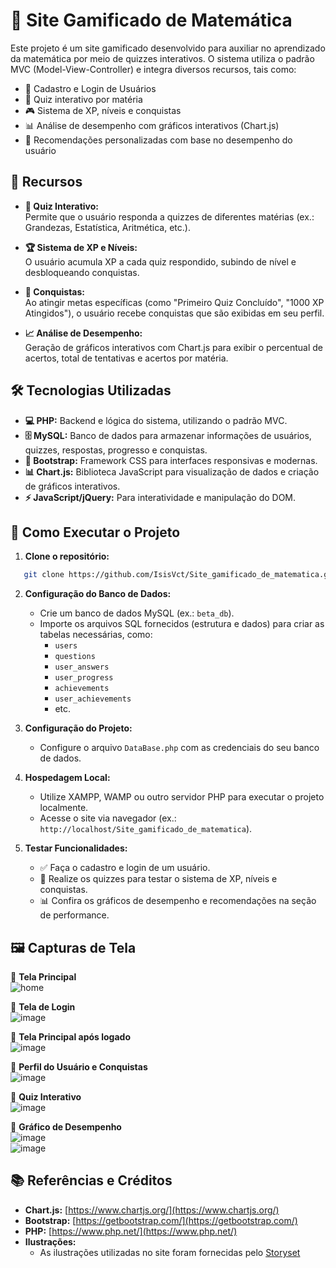 # 📘 Site Gamificado de Matemática

Este projeto é um site gamificado desenvolvido para auxiliar no aprendizado da matemática por meio de quizzes interativos. O sistema utiliza o padrão MVC (Model-View-Controller) e integra diversos recursos, tais como:

- 🔐 Cadastro e Login de Usuários  
- 🧮 Quiz interativo por matéria  
- 🎮 Sistema de XP, níveis e conquistas  
- 📊 Análise de desempenho com gráficos interativos (Chart.js)  
- 🎯 Recomendações personalizadas com base no desempenho do usuário  

## 🚀 Recursos

- **📝 Quiz Interativo:**  
  Permite que o usuário responda a quizzes de diferentes matérias (ex.: Grandezas, Estatística, Aritmética, etc.).

- **🏆 Sistema de XP e Níveis:**  
  O usuário acumula XP a cada quiz respondido, subindo de nível e desbloqueando conquistas.

- **🥇 Conquistas:**  
  Ao atingir metas específicas (como "Primeiro Quiz Concluído", "1000 XP Atingidos"), o usuário recebe conquistas que são exibidas em seu perfil.

- **📈 Análise de Desempenho:**  
  Geração de gráficos interativos com Chart.js para exibir o percentual de acertos, total de tentativas e acertos por matéria.

## 🛠 Tecnologias Utilizadas

- **💻 PHP:** Backend e lógica do sistema, utilizando o padrão MVC.  
- **🗄️ MySQL:** Banco de dados para armazenar informações de usuários, quizzes, respostas, progresso e conquistas.  
- **🎨 Bootstrap:** Framework CSS para interfaces responsivas e modernas.  
- **📊 Chart.js:** Biblioteca JavaScript para visualização de dados e criação de gráficos interativos.  
- **⚡ JavaScript/jQuery:** Para interatividade e manipulação do DOM.

## 📌 Como Executar o Projeto

1. **Clone o repositório:**
```bash
   git clone https://github.com/IsisVct/Site_gamificado_de_matematica.git
```
   
2. **Configuração do Banco de Dados:**

   - Crie um banco de dados MySQL (ex.: `beta_db`).
   - Importe os arquivos SQL fornecidos (estrutura e dados) para criar as tabelas necessárias, como:
     - `users`
     - `questions`
     - `user_answers`
     - `user_progress`
     - `achievements`
     - `user_achievements`
     - etc.

3. **Configuração do Projeto:**

   - Configure o arquivo `DataBase.php` com as credenciais do seu banco de dados.

4. **Hospedagem Local:**

   - Utilize XAMPP, WAMP ou outro servidor PHP para executar o projeto localmente.
   - Acesse o site via navegador (ex.: `http://localhost/Site_gamificado_de_matematica`).

5. **Testar Funcionalidades:**

   - ✅ Faça o cadastro e login de um usuário.
   - 🎯 Realize os quizzes para testar o sistema de XP, níveis e conquistas.
   - 📊 Confira os gráficos de desempenho e recomendações na seção de performance.

## 🖼 Capturas de Tela

📌 **Tela Principal**  
![home](https://github.com/user-attachments/assets/baa1d26a-7f32-4087-818b-fa1566cd529a)

📌 **Tela de Login**  
![image](https://github.com/user-attachments/assets/dcb7252c-4666-411f-a932-06d10fa92b22)

📌 **Tela Principal após logado**  
![image](https://github.com/user-attachments/assets/b8702a97-f985-415c-ae96-8120dacb17e1)

📌 **Perfil do Usuário e Conquistas**  
![image](https://github.com/user-attachments/assets/1cf2936f-17cf-4156-99fd-ae47594afd64)

📌 **Quiz Interativo**  
![image](https://github.com/user-attachments/assets/fd8211e1-e55f-4341-a2e7-3165be3887e5)

📌 **Gráfico de Desempenho**  
![image](https://github.com/user-attachments/assets/17ff3453-838f-4639-a13a-f3893a70cdd1)  
![image](https://github.com/user-attachments/assets/acda866a-fd7a-4444-ae57-eb23fa337817)

## 📚 Referências e Créditos

- **Chart.js:** [https://www.chartjs.org/](https://www.chartjs.org/)  
- **Bootstrap:** [https://getbootstrap.com/](https://getbootstrap.com/)  
- **PHP:** [https://www.php.net/](https://www.php.net/)  
- **Ilustrações:**  
  - As ilustrações utilizadas no site foram fornecidas pelo [Storyset](https://storyset.com/)

